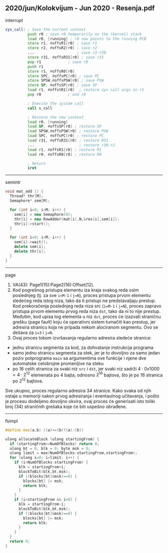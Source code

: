 2020/jun/Kolokvijum - Jun 2020 - Resenja.pdf
--------------------------------------------------------------------------------
interrupt
```asm
sys_call: ; Save the current context
          push r0 ; save r0 temporarily on the (kernel) stack
          load r0, [running] ; r0 now points to the running PCB
          store r1, #offsR1[r0] ; save r1
          store r2, #offsR2[r0] ; save r2
          ...                   ; save r3-r30
          store r31, #offsR31[r0] ; save r31
          pop r1            ; save r0
          push r1
          store r1, #offsR0[r0]
          store SPC, #offsPC[r0] ; save PC
          store SPSW,#offsPSW[r0] ; save PSW
          store SP, #offsSP[r0] ; save SP
          load r1, #offstR1[r0]  ; restore sys call args in r1
          pop r0            ; and r0

          ; Execute the system call
          call s_call

          ; Restore the new context
          load r0, [running]
          load SP, #offsSP[r0] ; restore SP
          load SPSW,#offsPSW[r0] ; restore PSW
          load SPC, #offsPC[r0] ; restore PC
          load r31, #offsR31[r0] ; restore R31
          ...                    ; restore r30-r2
          load r1, #offsR1[r0] ; restore R1
          load r0, #offsR0[r0] ; restore R0

          ; Return
          iret
```

--------------------------------------------------------------------------------
semintr
```cpp
void mat_add () {
  Thread* thr[M];
  Semaphore* sem[M];

  for (int i=0; i<M; i++) {
    sem[i] = new Semaphore(0);
    thr[i] = new RowAdder(mat[i],N,&res[i],sem[i]);
    thr[i]->start();
  }

  for (int i=0; i<M; i++) {
    sem[i]->wait();
    delete sem[i];
    delete thr[i];
  }
}
```

--------------------------------------------------------------------------------
page
1. VA(43): Page1(15):Page2(16):Offset(12).
2. Kod pogrešnog pristupa elementu iza kraja svakog reda osim poslednjeg (tj. za sve `i<M-1` i `j=N`), proces pristupa prvom elementu sledećeg reda istog niza, tako da ti pristupi ne predstavaljaju prestup. Kod prekoračenja poslednjeg reda niza src (`i=M-1` i `j=N`), proces zapravo pristupa prvom elementu prvog reda niza `dst`, tako da ni to nije prestup. Međutim, kod upisa tog elementa u niz `dst`, proces će izazvati straničnu grešku (page fault) koju će operativni sistem tumačiti kao prestup, jer adresira stranicu koja ne pripada nekom alociranom segmentu. Ovo se dešava za `i=3` i `j=N`.
3. Ovaj proces tokom izvršavanja regularno adresira sledeće stranice:
  - jednu stranicu segmenta za kod, za dohvatanje instrukcija programa
  - samo jednu stranicu segmenta za stek, jer je to dovoljno za samo jedan poziv
    potprograma `main` sa argumentima ove funkcije i njene dve automatske celobrojne
    promenljive na steku
  - po 16 celih stranica za svaki niz `src` i `dst`, jer svaki niz sadrži $4 \cdot 0x1000 = 4 \cdot 2^{12}$ elemenata po 4 bajta, odnosno $2^{16}$ bajtova, što je po 16 stranica po $2^{12}$ bajtova.

Sve ukupno, proces regularno adresira 34 stranice. Kako svaka od njih ostaje u memoriji
nakon prvog adresiranja i eventaulnog učitavanja, i pošto je procesu dodeljeno dovoljno
okvira, ovaj proces će generisati isto toliki broj (34) straničnih grešaka koje će biti uspešno
obrađene.

--------------------------------------------------------------------------------
fsimpl
```cpp
#define max(a,b) ((a)>=(b)?(a):(b))

ulong allocateBlock (ulong startingFrom) {
  if (startingFrom>=NumOfBlocks) return 0;
  ulong bt = 0, blk = 0; byte msk = 0;
  ulong limit = max(NumOfBlocks-startingFrom,startingFrom);
  for (ulong i=0; i<limit; i++) {
    if (i<NumOfBlocks-startingFrom) {
      blk = startingFrom+i;
      blockToBit(blk,bt,msk);
      if ((blocks[bt]&msk)==0) {
        blocks[bt] |= msk;
        return blk;
      }
    }
    if (i<startingFrom && i>0) {
      blk = startingFrom-i;
      blockToBit(blk,bt,msk);
      if ((blocks[bt]&msk)==0) {
        blocks[bt] |= msk;
        return blk;
      }
    }
  }
  return 0;
}
```
